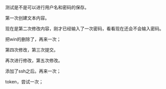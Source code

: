 测试是不是可以进行用户名和密码的保存。

第一次创建文本内容。



现在是第二次修改内容，刚才已经输入了一次密码，看看现在还会不会输入密码。

把win的删除了，再来一次；

第四次修改，第三次提交。

再次进行修改，第五次修改。

添加了ssh之后。再来一次；

token，尝试一次；